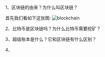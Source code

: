 1、区块链的由来？为什么叫区块链？

首先我们看如下这张图:
![blockchain](http://www.ruanyifeng.com/blogimg/asset/2017/bg2017122701.jpg)

2、比特币是区块链吗？为什么比特币需要挖矿？

3、超级账本是什么？它和区块链有什么区别？

4、